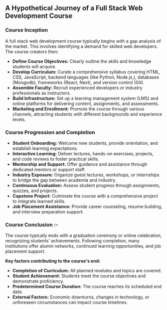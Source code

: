 ## A Hypothetical Journey of a Full Stack Web Development Course

### Course Inception

A full stack web development course typically begins with a gap analysis of the market. This involves identifying a demand for skilled web developers. The course creators then:

* **Define Course Objectives:** Clearly outline the skills and knowledge students will acquire.
* **Develop Curriculum:** Curate a comprehensive syllabus covering HTML, CSS, JavaScript, backend languages (like Python, Node.js,), databases (Mongodb), frameworks (React, Next), and version control (Git).
* **Assemble Faculty:** Recruit experienced developers or industry professionals as instructors.
* **Build Infrastructure:** Set up a learning management system (LMS) and online platforms for delivering content, assignments, and assessments.
* **Marketing and Enrollment:** Promote the course through various channels, attracting students with different backgrounds and experience levels.

### Course Progression and Completion

* **Student Onboarding:** Welcome new students, provide orientation, and establish learning expectations.
* **Interactive Learning:** Deliver lectures, hands-on exercises, projects, and code reviews to foster practical skills.
* **Mentorship and Support:** Offer guidance and assistance through dedicated mentors or support staff.
* **Industry Exposure:** Organize guest lectures, workshops, or internships to bridge the gap between academia and industry.
* **Continuous Evaluation:** Assess student progress through assignments, quizzes, and projects.
* **Capstone Project:** Culminate the course with a comprehensive project to integrate learned skills.
* **Job Placement Assistance:** Provide career counseling, resume building, and interview preparation support.

### Course Conclusion :-

The course typically ends with a graduation ceremony or online celebration, recognizing students' achievements. Following completion, many institutions offer alumni networks, continued learning opportunities, and job placement support. 

**Key factors contributing to the course's end:**

* **Completion of Curriculum:** All planned modules and topics are covered.
* **Student Achievement:** Students meet the course objectives and demonstrate proficiency.
* **Predetermined Course Duration:** The course reaches its scheduled end date.
* **External Factors:** Economic downturns, changes in technology, or unforeseen circumstances can impact course timelines.
